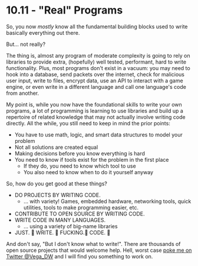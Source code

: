 # 10.11 - "Real" Programs 

<script>
    document.getElementById("codeMenu").open = true;
</script>

So, you now *mostly* know all the fundamental building blocks used to write basically everything out there.

But... not really? 

The thing is, almost any program of moderate complexity is going to rely on libraries to provide extra, (hopefully) well tested, performant, hard to write functionality. Plus, most programs don't exist in a vacuum: you may need to hook into a database, send packets over the internet, check for malicious user input, write to files, encrypt data, use an API to interact with a game engine, or even write in a different language and call one language's code from another.

My point is, while you now have the foundational skills to write your own programs, a lot of programming is learning to use libraries and build up a repertoire of related knowledge that may not actually involve writing code directly. All the while, you still need to keep in mind the prior points:

* You have to use math, logic, and smart data structures to model your problem
* Not all solutions are created equal
* Making decisions before you know everything is hard
* You need to know if tools exist for the problem in the first place
  * If they do, you need to know which tool to use
  * You also need to know when to do it yourself anyway

So, how do you get good at these things?

* DO PROJECTS BY WRITING CODE.
  * ... with variety! Games, embedded hardware, networking tools, quick utilities, tools to make programming easier, etc.
* CONTRIBUTE TO OPEN SOURCE BY WRITING CODE.
* WRITE CODE IN MANY LANGUAGES.
  * ... using a variety of big-name libraries
* JUST. 👏 WRITE. 👏 FUCKING.👏 CODE. 👏

And don't say, "But I don't know what to write!". There are thousands of open source projects that would welcome help. Hell, worst case [poke me on Twitter @Vega_DW](https://twitter.com/Vega_DW) and I will find you something to work on.

